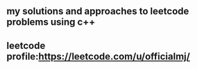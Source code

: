 my solutions and approaches to leetcode problems using c++
--
leetcode profile:https://leetcode.com/u/officialmj/
--
